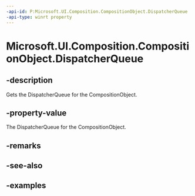 ```yaml
---
-api-id: P:Microsoft.UI.Composition.CompositionObject.DispatcherQueue
-api-type: winrt property
---
```


<!-- Property syntax.
public DispatcherQueue DispatcherQueue { get; }
-->

# Microsoft.UI.Composition.CompositionObject.DispatcherQueue

## -description

Gets the DispatcherQueue for the CompositionObject.

## -property-value

The DispatcherQueue for the CompositionObject.

## -remarks

## -see-also

## -examples

